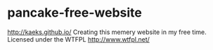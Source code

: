 # pancake-free-website
http://kaeks.github.io/
Creating this memery website in my free time.
Licensed under the WTFPL http://www.wtfpl.net/